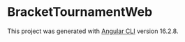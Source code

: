 # BracketTournamentWeb

This project was generated with [Angular CLI](https://github.com/angular/angular-cli) version 16.2.8.


